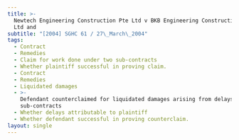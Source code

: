 ```yaml
---
title: >-
  Newtech Engineering Construction Pte Ltd v BKB Engineering Construction Pte
  Ltd and
subtitle: "[2004] SGHC 61 / 27\_March\_2004"
tags:
  - Contract
  - Remedies
  - Claim for work done under two sub-contracts
  - Whether plaintiff successful in proving claim.
  - Contract
  - Remedies
  - Liquidated damages
  - >-
    Defendant counterclaimed for liquidated damages arising from delays under
    sub-contracts
  - Whether delays attributable to plaintiff
  - Whether defendant successful in proving counterclaim.
layout: single
---
```


